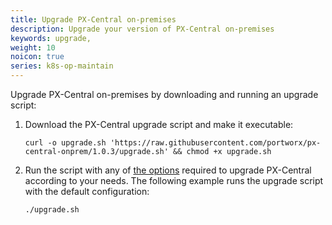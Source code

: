 ```yaml
---
title: Upgrade PX-Central on-premises
description: Upgrade your version of PX-Central on-premises
keywords: upgrade, 
weight: 10
noicon: true
series: k8s-op-maintain
---
```


Upgrade PX-Central on-premises by downloading and running an upgrade script:

1. Download the PX-Central upgrade script and make it executable:

    ```text
    curl -o upgrade.sh 'https://raw.githubusercontent.com/portworx/px-central-onprem/1.0.3/upgrade.sh' && chmod +x upgrade.sh
    ```

2. Run the script with any of [the options](/portworx-install-with-kubernetes/operate-and-maintain-on-kubernetes/pxcentral-onprem/upgrade/upgrade-script-reference/) required to upgrade PX-Central according to your needs. The following example runs the upgrade script with the default configuration:

    ```text
    ./upgrade.sh
    ```
